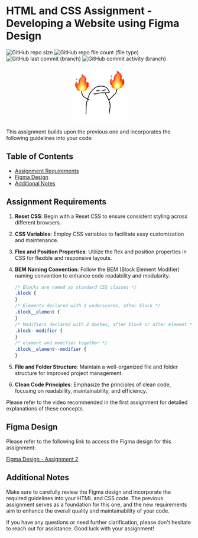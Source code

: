 # HTML and CSS Assignment - Developing a Website using Figma Design

![GitHub repo size](https://img.shields.io/github/repo-size/mr-vance/secondProject)
![GitHub repo file count (file type)](https://img.shields.io/github/directory-file-count/mr-vance/secondProject)
![GitHub last commit (branch)](https://img.shields.io/github/last-commit/mr-vance/secondProject/main)
![GitHub commit activity (branch)](https://img.shields.io/github/commit-activity/w/mr-vance/secondProject)


<p align="center">
  <img src="images/fire-fire.png" alt="God-have-mercy" style="width: 150px; height: 150px;">
</p>


This assignment builds upon the previous one and incorporates the following guidelines into your code:

## Table of Contents
- [Assignment Requirements](#assignment-requirements)
- [Figma Design](#figma-design)
- [Additional Notes](#additional-notes)

## Assignment Requirements

1. **Reset CSS**: Begin with a Reset CSS to ensure consistent styling across different browsers.

2. **CSS Variables**: Employ CSS variables to facilitate easy customization and maintenance.

3. **Flex and Position Properties**: Utilize the flex and position properties in CSS for flexible and responsive layouts.

4. **BEM Naming Convention**: Follow the BEM (Block Element Modifier) naming convention to enhance code readability and modularity.

    ```css
    /* Blocks are named as standard CSS classes */
    .block {
    }
    /* Elements declared with 2 underscores, after block */
    .block__element {
    }
    /* Modifiers declared with 2 dashes, after block or after element */
    .block--modifier {
    }
    /* element and modifier together */
    .block__element--modifier {
    }
    ```

5. **File and Folder Structure**: Maintain a well-organized file and folder structure for improved project management.

6. **Clean Code Principles**: Emphasize the principles of clean code, focusing on readability, maintainability, and efficiency.

Please refer to the video recommended in the first assignment for detailed explanations of these concepts.

## Figma Design

Please refer to the following link to access the Figma design for this assignment:

[Figma Design - Assignment 2](https://www.figma.com/file/MfpgDVuO84ynjmSGzCVpsO/Assignment-2?type=design&node-id=0%3A1&mode=design&t=PhvJy5vG3pb003Pf-1)

## Additional Notes

Make sure to carefully review the Figma design and incorporate the required guidelines into your HTML and CSS code. The previous assignment serves as a foundation for this one, and the new requirements aim to enhance the overall quality and maintainability of your code.

If you have any questions or need further clarification, please don't hesitate to reach out for assistance. Good luck with your assignment!

